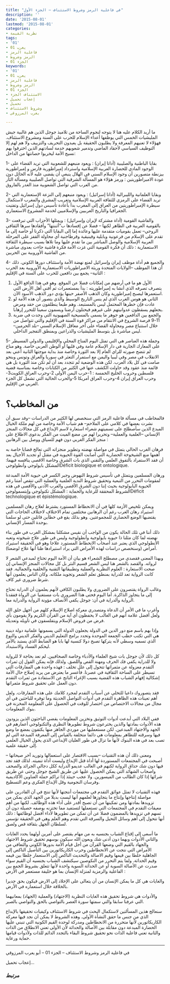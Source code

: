 ```yaml
---
title: "في فاعلية الرمز وشروط الاستئناف – الجزء الأول"
description: ''
date: '2015-08-01'
lastmod: '2015-08-01'
categories:
- نظرية القيمة
tags:
- '01'
- 01 يعرب
- فاعلية الرمز
- الرمز وشروط
- الجزء 01
keywords:
- '01'
- 01 يعرب
- فاعلية الرمز
- الرمز وشروط
- الجزء 01
- الاستئناف الجزء
- إعجاب تحميل
- تحميل
- وشروط الاستئناف
- يعرب المرزوقي

---
```

ما أريد الكلام عليه هنا لا يتوجه لنجوم الساحة من تلاميذ جوجل الذين هم غالبية جيش المليشيات الخمس التي يوظفها أعداء الإسلام للحرب على السنة ومشروع الاستئناف. فهؤلاء لا تعنيهم المعرفة ولا يطلبون الحقيقة بل يعبدون التحريف والتزييف ولا هم لهم إلا التوظيف السياسي لأحقاد الماضي وتدمير شعوبهم خدمة لسادتهم الذين اخترقوا بهم نسيج الأمة ليخربوا حصانتها من الداخل:

1- بقايا الباطنية والصليبية (أداتا إيران) : ويعود منبعهم للشعوبية التي تريد القضاء على الوجود المادي للحضارة العربية الإسلامية واسترداد إمبراطورية فارس و إمبراطورية بيزنطة متصورين أن وجود الإسلام السني في الهلال ينبغي أن يقضى عليه لأنه الحائل دون عودة الامبراطوريتين : ورمز هؤلاء هو المسألة الشرقية التي تواصل الصليبية ومسألة الثأر من العرب التي تواصل الشعوبية منذ الغدر بالفاروق.

2- وبقايا العلمانية والليبرالية (أداتا إسرائيل) : ويعود منبعهم إلى النزعة الإستعمارية التي تريد القضاء على الرمزي للثقافة العربية الإسلامية وتغريب المشرق والمغرب لاستكمال سيطرة الإمبراطوريتين من العراق إلى المغرب بدأ بأعادة تأسيس دول إسرائيل وتفتيت الجغرافيا والتاريخ العربيين والإسلاميين لخدمة المشروع الاستعماري.

3- والفاشية القومية (أداة مشتركة لإيران وإسرائيل) : ويمثلها الأحزاب التي تبرقعت بالقومية العربية في الظاهر لكنها – فضلا عن إفسادها ب“أثننتها” وأفقادها سرها الثقافي الروحي– تعمل بقوميات متقدمة عليها وعائدة إما إلى البقايا التي ذكرنا أو خاصة إلى ما تقدم على الإسلام من فرعونية وبابلية وفينيقية وقرطاجنية أي محاولة القفز على المرحلة العربية الإسلامية والوصل المباشر بين ما تقدم عليها وما تلاها بسبب سيطرة الثقافة الاستعمارية : ذلك أن فكرة القومية التي غزت الأمة فكرة فاشية جاءت بعدوى مباشرة من الفاشية الأوروبية بين الحربين.

4- والجميع هم أداة موظف إيران وإسرائيل لمنع نهضة الأمة واستئناف دورها الكوني. ذلك أن هذا الموظف –الولايات المتحدة وريثة الامبراطوريات الاستعمارية الأوروبية بعد الحرب الثانية– يجمع بين دافعين للحرب على السنة في الإقليم :

1. الأول هو ما في أرضهم من إمكانات فضلا عن الموقع. وهو في هذا الدافع الأول يتصرف تصرفه الذي أنشا به إمبراطوريته : بدأ بمستعمرات ثم أفنى أهل الأرض التي استعمرها ليصبح إمبراطورية وكان الذهب الأصفر حينها يؤدي دور الذهب الأسود الآن.
2. الثاني هو هوس الغرب الذي لم ينس التاريخ الوسيط والذي يتصور أن هذه الأمة لو عادت فإن خطرها المحتمل ليس بالمستبعد. وهم طبعا ينطلقون من حقد ومرض يجعلهم يسقطون عدوانيتهم على غيرهم فيحتلون أرضنا ويسمون سعينا للتحرر إرهابا.
3. والجمع بين الدافعين هو جوهر ما يسمى بالمسيحية الصهيونية التي وجدت في ضربة 11-9 فرصة الشروع في الانتقام من مراكز قوة السنة في الإقليم والتي تتواصل من خلال استتباع مصر ومحاولة القضاء على آخر معاقل الإسلام السني –بلد الحرمين– ليس مباشرة بل بتوسط المليشيات والذراعين وبمنطق التفجير الداخلي.

5- وجملة هذه العناصر هي التي تمثل اليوم المناخ المحلي والإقليمي والدولي المسيطر على المعارك الجارية في دار الإسلام عامة وفي قلبها أو الوطن العربي خاصة. وهو مناخ لم تتضح صورته للراي العام إلا بعد الثورة وخاصة منذ بداية موجتها الثانية أعني بعد الانقلاب في مصر وفي ليبيا واليمن مع استمرار التعثر في سوريا والعراق وتونس وبنحو صامت في كل بلاد العرب. لكن هذه الوضعية لم تتجدد بعد أن لم تكن منذ الثورة بل هي قائمة منذ عقود وقد حاولت الكشف عنها في الكثير من الكتابات وخاصة بمناسبة قضية فلسطين وحروب الخليج الخمسة : 1-حرب اليمن الأولى 2-وحرب العراق الكويت3- وحرب العراق إيران 4-وحرب العراق أمريكا 5-والحرب الحالية التي تشمل كل الجزء العربي من الإقليم.

# من المخاطب؟

فالمخاطب في مسألة فاعلية الرمز التي سنخصص لها الكثير من الدراسات –وقد سبق أن نشرت بعضها في كلامي على الملاحم– هم شباب الأمة وخاصة من لهم ملكة الخيال المبدع الذين سأصطلح على تسميتهم شعراء استعارة لاسم الإبداع في كل مجالات المنجز الإنساني –العلمية والعملية– وتحريرا لهم من مضغ الميت من الفكر بدعوى الاطلاع على منجز الفكر الغربي دون فهم للسياق ووصل بين الرهانين :

فرهان الغرب الحالي يتمثل في مواصلة نهضته وتطوير منجزاته التي تعالج قضايا خاصة به أهمها منع الشيخوخة الحضارية التي أصابت القوة الحيوية في مقتل أو تجديد الأجيال بعد أن فقد الاستفراد بالتفوق العلمي والتقني الذي بات الشرق وخاصة الاقصى ينافسه فيهما: المشكل بايولوجي وأنطولوجيDéficit biologique et ontologique.

ورهان المسلمين ويتمثل في تأسيس شروط النهوض وجبر الكسر في حيوية الأمة المبدعة لمقومات التحرر من التبعية وتحقيق شروط الندية العلمية والعملية التي تنقص أمتنا رغم الحيوية البايولوجية بحيث إننا دون الشرق الأقصى والغرب الأدنى والأقصى في هذه الشروط المحققة للرعاية والحماية : المشكل تكنولوجي وإبتسمولوجيDéficit technologique et épistémologique.

ويمكن تلخيص الأزمة كلها في أن الانحطاط المستورد يشترط لعلاج رهان المسلمين استيراد رهان الغرب رغم أن الرهانين مختلفين تمام الاختلاف لاختلاف الحاجات التي يقتضيها الوضع الحضاري للمجموعتين. وهو بذلك يقع في خطأين قاتلين حتى لو سلمنا بوحدة المسار الإنساني.

ذلك أننا في تلك الحالة يكون من الواجب أن نقيس مشكلنا بمشكل الغرب في طور بناء نهضته لما كان مثلنا ذا حيوية بايولوجية وأنطولوجية وليس في طور علاج شيخوته وتعبه الأنطولوجي الذي يعتبر عند أصحاب الانحطاط المستورد علاجا وهو في الحقيقة استيراد أمراض (وسنخصص دراسات لهذه الأمراض التي يراد استيرادها ظنا أنها علاج لوضعنا).

وبهذا المعنى فقصدي من مصطلح الشعراء هو بيان أن الأمة اليوم تحتاج لمبدعي الشعر لا لرواته. والقصد بالشعر هنا ليس الشعر قسيم النثر بل كل مجالات المنجز الإنساني إن صحت الاستعارة : العلوم النظرية والعملية وتطبيقاتها التقنية والخلقية والجمالية. فقد كانت الرواية تعد للدراية بمنطق تعلم الشعر وتجويد ملكاته. وكان الناس يعلمون أنها شرط ضروري غير كاف.

وغالب الرواة يقتصرون على الضروري ولا يطلبون الكافي لأنهم يعلمون أن الدراية تحتاج إلى ما يتجاوز الذاكرة. أما اليوم فحتى هذا الضروري بات مستغنيا عن الرواة ففقدنا الرواية والدراية في آن: جوجل يكفي الأنصاف مؤونة الرواية والدراية معا.

وأغرب ما في الأمر أن الدعاة ومتصدري معركة اصلاح الإسلام كلهم من أجهل خلق الله ولعل أفضل علامة أنهم في الغالب لا يحفظون أي آية من القرآن الكريم ولا يقومون بأي فرض من فروض الإسلام ويتفلسفون في تأويله وتعديله.

وإذا بهم باسم منع دور الدين في الدولة يجعلون الدولة التي يسمونها علمانية دولة دينية هي التي تكتب خطب الجمعة الموحدة وتحدد برامج التعليم الديني والفكر الديني والنوع الذي تسميه وسطي لأنه يتركها تصبح دولا كنسية لها بابا هو الضابط الذي يستبد بالأمر ليحكم الفساد والاستبداد.

كل ذلك لأن جوجل بات شيخ العلماء والأدباء وخاصة الصحافيين. لم نعد بحاجة لا للرواية ولا للدراية يكفي فك الحرف ومهنة القص واللصق. ولذلك فإنه يمكن القول إن ثمرات التقدم معزولة عن مثمراتها تتحول إلى علل تخلف : فهذه واحدة هي المفارقات التي تسيطر على الساحة الثقافية في عصرنا. فأعسر ما يعترض من يريد إصلاح حال الأمة إشكالية إفهام الشباب هذه القضية بسبب الإغراء الناتج عن الاستفادة من ثمرات التقدم دون العمل على تحقيق شروط مثمراتها.

فقد يتصوروك داعيا للتخلي عن أسباب التقدم لمجرد كلامك على هذه المفارقات. ولعل أهم تعينات هذه الظاهرة التقدم في أدوات التواصل الحديثة وما توفره للباحثين في أي مجال من مجالات الاختصاص من اختصار للوقت في الحصول على المعلومة المخزنة في بنوك المعلومات.

ففي البلاد التي أبدعت أدوات التوثيق وتخزين المعلومات يقضي الباحثون الذين يزودون هذه الأدوات بمادتها والذين يخترعون شروط تطويرها النظري والتكنولوجي أعمارهم في الجهد والاجتهاد المبدعين. لكن مستعمليها من موردي الجاهز منها يكتفون بمضع ما وضع فيها وسرقته للتظاهر بمعلومات هي دائما متخلفة بالقياس إلى المعرفة المبدعة التي لم تصب بعد في هذه البنوك لأنها ما تزال في طور الغليان الإبداعي الذي يحول الخيال العلمي إلى حقيقة علمية.

ومعنى ذلك أن هذه التقنيات –بسبب الاقتصار على استعمالها وتوريد آخر صيحاتها – أصبحت في المجتمعات المستوردة لها أداة قتل الإبداع وليست أداة تنميته. لذلك فقد تجد فيها دون شك حذاق الرواية لكنهم في الغالب عديمو الدراية ككل دجالي الجرائد والصحف واصحاب الشهائد التي يمكن الحصول عليها عن طريق الشيخ جوجل وحتى عن طريق شرائها إذا كان الطالب من الميسورين. ولا عجب حينئذ إذا تراكم حملة العناوين الأكاديمية وفرسان النجومية وقل الإبداع الفكري وعم التسطيح.

فهذه التقنيات لا تمثل عوائق التقدم في مجتمعات أنتجتها لأنها تنتج في آن القادرين على مواصلة إنتاجها وإنتاج ما يتجاوزها لعلمهم أنها ليست بديلا من الجهد الذي يمكن من تزويدها بمادتها ومن تمكينها من أن تصبح أقدر على أداء هذه الوظائف. لكنها من أهم معيقات التقدم في المجتمعات التي تستعملها لتستفيد مما تختزنه بوصفه حصيلة دون أن تسهم في تزويدها بالمضمون فضلا عن أن تمكن من تطويرها لأداء أفضل لوظائفها : ذلك أنها تتحول إلى أهم وسائل التحيل والسرقة التي تقدم وهم العلم وهي في الحقيقة تؤسس لسلطان الجهل بثقافة قص ولصق.

ما أسعى إلى إقناع الشباب بجنسيه به من مهام يقتصر على أمرين أولهما يحدد الغايات والثاني الأدوات وبهما دون أدنى شك وبعون الله سيكون بوسهم تحقيق شروط الاجتهاد والجهاد بالقيم التي وضعها القرآن من أجل قيام الأمة بدورها الكوني والتعافي من الأمراض التي نتجت عن الانحطاطين وحرب الكاريكاتورين بين التأصيل الناكص إلى الجاهلية خلطا بين قيمها وقيم الاصالة والتحديث الناكص إلى الاستعمار خلطا بين قيمه وقيم الحداثة. ولما يتم التحرر من النكوصين سيكتشف الشباب بجنسيه أن القيم سواء صدرت عن الأصالة السوية أو عن الحداثة السوية واحدة لأنها تتعلق بشروط الجمع بين الفاعلية والرمزية لمنزلة الإنسان بما هو خليفة مستعمر في الأرض :

والغايات هي كل ما يمكن الإنسان من أن يتعالى على الإخلاد إلى الارض فيكون بحق جديرا بالخلافة خلال استعماره في الأرض.

والأدوات هي شروط تحقيق هذه الغايات النظرية (الاجتهاد) والعملية (الجهاد) بمعانيهما التي عرفنا سابقا والتي سمتها سورة العصر بالتواصي بالحق والتواصي بالصبر.

سنعالج هذين المسألتين لاستكمال البحث في شروط الاستئناف وكيفيات تحقيقها بالإبداع الذي من جنس ما حقق النشأة الأولى. وهذه الشروط لا يمكن أن نجد فيها معركة الكاريكاتورين لأنها متحررة من الانحطاطين ومدركة لوحدة القيم الكونية التي تنبني عليها الحضارة المبدعة دون مقابلة بين الأصالة والحداثة لأن الأولى تعني الانطلاق من الذات والثانية تعني فاعلية الذات نحو تحقيق شروط البقاء بالتجدد الدائم للذات ولأدوات قيامها حماية ورعاية.

---

في فاعلية الرمز وشروط الاستئناف – الجزء 01 – أبو يعرب المرزوقي

إعجاب تحميل...

### *مرتبط*